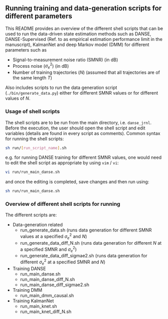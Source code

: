## Running training and data-generation scripts for different parameters

This README provides an overview of the different shell scripts that can be used to run the data-driven state estimation methods such as DANSE, DANSE-Supervised (Ref. to as empirical estimation performance limit in the manuscript), 
KalmanNet and deep Markov model (DMM) for different parameters such as
- Signal-to-measurement noise ratio ($\text{SMNR}$) (in dB)
- Process noise ($\sigma_e^2$) (in dB)
- Number of training trajectories ($N$) (assumed that all trajectories are of the same length $T$)

Also includes scripts to run the data generation script (`./bin/generate_data.py`) either for different $\text{SMNR}$ values or for different values of $N$. 

### Usage of shell scripts
The shell scripts are to be run from the main directory, i.e. `danse_jrnl`. Before the execution, the user should open the shell script and edit variables (details are found in every script as comments). Common syntax for running the shell scripts:
```bash
sh run/[run_script_name].sh
```
e.g. for running DANSE training for different $\text{SMNR}$ values, one would need to edit the shell script as appropriate by using `vim` / `vi`:
```bash
vi run/run_main_danse.sh
```
and once the editing is completed, save changes and then run using:
```bash
sh run/run_main_danse.sh
```

### Overview of different shell scripts for running
The different scripts are:
- Data-generation related
  - run_generate_data.sh (runs data generation for different $\text{SMNR}$ values at a specified $\sigma_e^2$ and $N$)
  - run_generate_data_diff_N.sh (runs data generation for different $N$ at a specified $\text{SMNR}$ and $\sigma_e^2$)
  - run_generate_data_diff_sigmae2.sh (runs data generation for different $\sigma_e^2$ at a specified $\text{SMNR}$ and $N$)
- Training DANSE
  - run_main_danse.sh
  - run_main_danse_diff_N.sh
  - run_main_danse_diff_sigmae2.sh
- Training DMM
  - run_main_dmm_causal.sh
- Training KalmanNet
  - run_main_knet.sh
  - run_main_knet_diff_N.sh    
